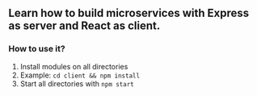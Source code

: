 ## Learn how to build microservices with Express as server and React as client.

### How to use it?
1. Install modules on all directories
2. Example: `cd client && npm install`
3. Start all directories with `npm start`
